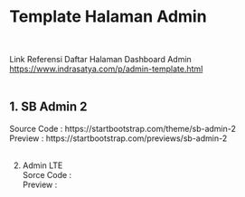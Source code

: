 <h1> Template Halaman Admin </h1></br>

Link Referensi Daftar Halaman Dashboard Admin </br>
https://www.indrasatya.com/p/admin-template.html </br></br>

<h2>1. SB Admin 2</h2>
Source Code : https://startbootstrap.com/theme/sb-admin-2 </br>
Preview : https://startbootstrap.com/previews/sb-admin-2 </br> </br>

2. Admin LTE </br>
Sorce Code : </br>
Preview : </br>
